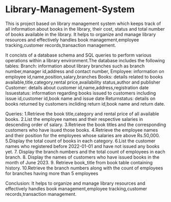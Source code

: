 # Library-Management-System
This is project based on library management system which keeps track of all  information about books in the library, their cost, status and total number of books available in the library.
It helps to organize and manage library resources and effectively handles book management,employee tracking,customer records,transaction management.

It concists of a database schema and SQL queries to perform various operations within a library environment.The database includes the following tables:
Branch:
information about library branches such as branch number,manager id,address and contact number,
Employee:
information on employee id,name,position,salary,branches
Books:
details related to books available,title,category,rental price,availability status,author and publisher
Customer:
details about customer id,name,address,registration date
Issuestatus:
information regarding books issued to customers including issue id,customer id,book name and issue date
Returnstatus:
details on books returned by customers incliding return id,book name and return date.

Queries:
1.Retrieve the book title,category  and rental price of all available books.
2.List the employee names and their respective salaries in descending order of salary.
3.Retrieve the book titles and the corresponding customers who have isued those books.
4.Retrieve the employee names and their position for the employees whose salaries are above Rs.50,000.
5.Display the total count of books in each category.
6.List the customer names who registered before 2022-01-01 and have not issued any books yet.
7. Display the branch numbers and the total count of employees in each branch.
8. Display the names of customers who have issued books in the month of June 2023.
9. Retrieve book_title from book table containing history.
10.Retrieve the branch numbers along with the count of employees for branches having more than 5 employees

Conclusion:
It helps to organize and manage library resources and effectively handles book management,employee tracking,customer records,transaction management.

